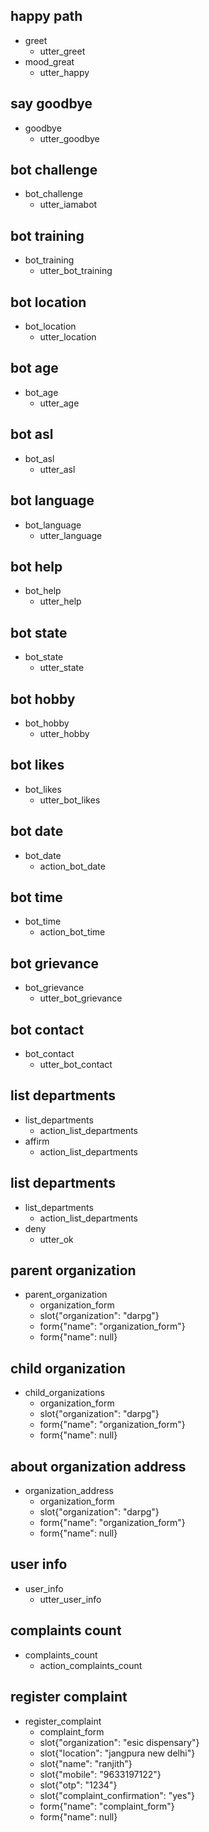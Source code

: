 ## happy path
* greet
  - utter_greet
* mood_great
  - utter_happy

## say goodbye
* goodbye
  - utter_goodbye

## bot challenge
* bot_challenge
  - utter_iamabot

## bot training
* bot_training
  - utter_bot_training

## bot location
* bot_location
  - utter_location

## bot age
* bot_age
  - utter_age

## bot asl
* bot_asl
  - utter_asl

## bot language
* bot_language
  - utter_language

## bot help
* bot_help
  - utter_help

## bot state
* bot_state
  - utter_state

## bot hobby
* bot_hobby
  - utter_hobby

## bot likes
* bot_likes
  - utter_bot_likes

## bot date
* bot_date
  - action_bot_date

## bot time
* bot_time
  - action_bot_time

## bot grievance
* bot_grievance
  - utter_bot_grievance

## bot contact
* bot_contact
  - utter_bot_contact
  
## list departments
* list_departments
  - action_list_departments
* affirm
  - action_list_departments

## list departments
* list_departments
  - action_list_departments
* deny
  - utter_ok

## parent organization
* parent_organization
  - organization_form
  - slot{"organization": "darpg"}
  - form{"name": "organization_form"}
  - form{"name": null}

## child organization
* child_organizations
  - organization_form
  - slot{"organization": "darpg"}
  - form{"name": "organization_form"}
  - form{"name": null}

## about organization address
* organization_address
  - organization_form
  - slot{"organization": "darpg"}
  - form{"name": "organization_form"}
  - form{"name": null}

## user info
* user_info
  - utter_user_info

## complaints count
* complaints_count
  - action_complaints_count

## register complaint
* register_complaint
  - complaint_form
  - slot{"organization": "esic dispensary"}
  - slot{"location": "jangpura new delhi"}
  - slot{"name": "ranjith"}
  - slot{"mobile": "9633197122"}
  - slot{"otp": "1234"}
  - slot{"complaint_confirmation": "yes"}
  - form{"name": "complaint_form"}
  - form{"name": null}
